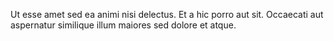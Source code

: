 Ut esse amet sed ea animi nisi delectus. Et a hic porro aut sit. Occaecati aut aspernatur similique illum maiores sed dolore et atque.